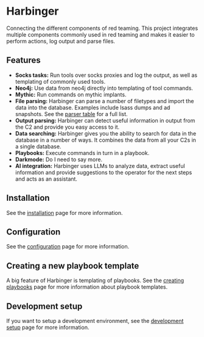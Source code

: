 # Harbinger

Connecting the different components of red teaming. This project integrates multiple components commonly used in red teaming and makes it easier to perform actions, log output and parse files.

## Features

- **Socks tasks:** Run tools over socks proxies and log the output, as well as templating of commonly used tools.
- **Neo4j:** Use data from neo4j directly into templating of tool commands.
- **Mythic:** Run commands on mythic implants.
- **File parsing:** Harbinger can parse a number of filetypes and import the data into the database. Examples include lsass dumps and ad snapshots. See the [parser table](docs/parsers.md) for a full list.
- **Output parsing:** Harbinger can detect useful information in output from the C2 and provide you easy access to it.
- **Data searching:** Harbinger gives you the ability to search for data in the database in a number of ways. It combines the data from all your C2s in a single database.
- **Playbooks:** Execute commands in turn in a playbook.
- **Darkmode:** Do I need to say more.
- **AI integration:** Harbinger uses LLMs to analyze data, extract useful information and provide suggestions to the operator for the next steps and acts as an assistant.

## Installation
See the [installation](docs/harbinger_installation.md) page for more information.

## Configuration
See the [configuration](docs/configuration.md) page for more information.

## Creating a new playbook template
A big feature of Harbinger is templating of playbooks. See the [creating playbooks](docs/creating_playbooks.md) page for more information about playbook templates.

## Development setup
If you want to setup a development environment, see the [development setup](docs/development_setup.md) page for more information.
